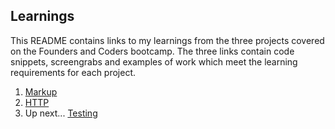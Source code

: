 ## Learnings

This README contains links to my learnings from the three projects covered on the Founders and Coders bootcamp. The three links contain code snippets, screengrabs and examples of work which meet the learning requirements for each project.

1. [Markup](/learnings/markup.md)
1. [HTTP](/learnings/http.md)
1.  Up next... [Testing](/learnings/testing.md)

